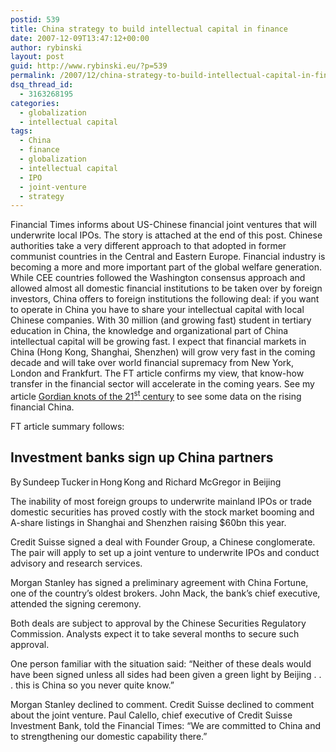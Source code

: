 ```yaml
---
postid: 539
title: China strategy to build intellectual capital in finance
date: 2007-12-09T13:47:12+00:00
author: rybinski
layout: post
guid: http://www.rybinski.eu/?p=539
permalink: /2007/12/china-strategy-to-build-intellectual-capital-in-finance/
dsq_thread_id:
  - 3163268195
categories:
  - globalization
  - intellectual capital
tags:
  - China
  - finance
  - globalization
  - intellectual capital
  - IPO
  - joint-venture
  - strategy
---
```

Financial Times informs about US-Chinese financial joint ventures that will underwrite local IPOs. The story is attached at the end of this post. Chinese authorities take a very different approach to that adopted in former communist countries in the Central and Eastern Europe. Financial industry is becoming a more and more important part of the global welfare generation. While CEE countries followed the Washington consensus approach and allowed almost all domestic financial institutions to be taken over by foreign investors, China offers to foreign institutions the following deal: if you want to operate in China you have to share your intellectual capital with local Chinese companies. With 30 million (and growing fast) student in tertiary education in China, the knowledge and organizational part of China intellectual capital will be growing fast. I expect that financial markets in China (Hong Kong, Shanghai, Shenzhen) will grow very fast in the coming decade and will take over world financial supremacy from New York, London and Frankfurt. The FT article confirms my view, that know-how transfer in the financial sector will accelerate in the coming years. See my article [Gordian knots of the 21<sup>st</sup> century](http://papers.ssrn.com/sol3/papers.cfm?abstract_id=1024826) to see some data on the rising financial China.

FT article summary follows:

<!--more-->

## Investment banks sign up China partners

By Sundeep Tucker in Hong Kong and Richard McGregor in Beijing

The inability of most foreign groups to underwrite mainland IPOs or trade domestic securities has proved costly with the stock market booming and A-share listings in Shanghai and Shenzhen raising $60bn this year.

Credit Suisse signed a deal with Founder Group, a Chinese conglomerate. The pair will apply to set up a joint venture to underwrite IPOs and conduct advisory and research services.

Morgan Stanley has signed a preliminary agreement with China Fortune, one of the country’s oldest brokers. John Mack, the bank’s chief executive, attended the signing ceremony.

Both deals are subject to approval by the Chinese Securities Regulatory Commission. Analysts expect it to take several months to secure such approval.

One person familiar with the situation said: “Neither of these deals would have been signed unless all sides had been given a green light by Beijing . . . this is China so you never quite know.”

Morgan Stanley declined to comment. Credit Suisse declined to comment about the joint venture. Paul Calello, chief executive of Credit Suisse Investment Bank, told the Financial Times: “We are committed to China and to strengthening our domestic capability there.”
